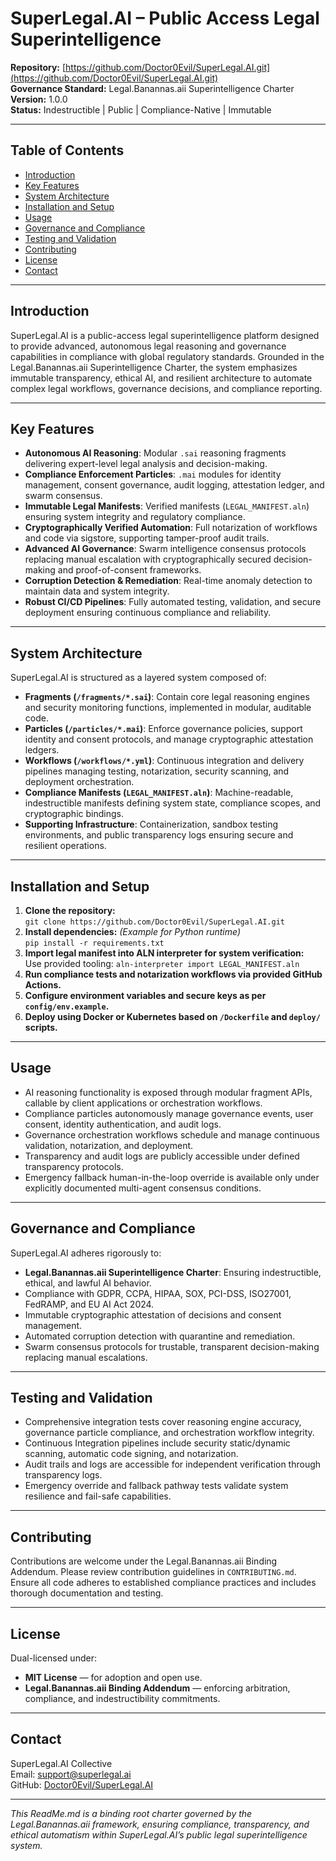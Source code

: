 # SuperLegal.AI – Public Access Legal Superintelligence

**Repository:** [https://github.com/Doctor0Evil/SuperLegal.AI.git](https://github.com/Doctor0Evil/SuperLegal.AI.git)  
**Governance Standard:** Legal.Banannas.aii Superintelligence Charter  
**Version:** 1.0.0  
**Status:** Indestructible | Public | Compliance-Native | Immutable  

---

## Table of Contents

- [Introduction](#introduction)  
- [Key Features](#key-features)  
- [System Architecture](#system-architecture)  
- [Installation and Setup](#installation-and-setup)  
- [Usage](#usage)  
- [Governance and Compliance](#governance-and-compliance)  
- [Testing and Validation](#testing-and-validation)  
- [Contributing](#contributing)  
- [License](#license)  
- [Contact](#contact)  

---

## Introduction

SuperLegal.AI is a public-access legal superintelligence platform designed to provide advanced, autonomous legal reasoning and governance capabilities in compliance with global regulatory standards. Grounded in the Legal.Banannas.aii Superintelligence Charter, the system emphasizes immutable transparency, ethical AI, and resilient architecture to automate complex legal workflows, governance decisions, and compliance reporting.

---

## Key Features

- **Autonomous AI Reasoning**: Modular `.sai` reasoning fragments delivering expert-level legal analysis and decision-making.  
- **Compliance Enforcement Particles**: `.mai` modules for identity management, consent governance, audit logging, attestation ledger, and swarm consensus.  
- **Immutable Legal Manifests**: Verified manifests (`LEGAL_MANIFEST.aln`) ensuring system integrity and regulatory compliance.  
- **Cryptographically Verified Automation**: Full notarization of workflows and code via sigstore, supporting tamper-proof audit trails.  
- **Advanced AI Governance**: Swarm intelligence consensus protocols replacing manual escalation with cryptographically secured decision-making and proof-of-consent frameworks.  
- **Corruption Detection & Remediation**: Real-time anomaly detection to maintain data and system integrity.  
- **Robust CI/CD Pipelines**: Fully automated testing, validation, and secure deployment ensuring continuous compliance and reliability.  

---

## System Architecture

SuperLegal.AI is structured as a layered system composed of:

- **Fragments (`/fragments/*.sai`)**: Contain core legal reasoning engines and security monitoring functions, implemented in modular, auditable code.  
- **Particles (`/particles/*.mai`)**: Enforce governance policies, support identity and consent protocols, and manage cryptographic attestation ledgers.  
- **Workflows (`/workflows/*.yml`)**: Continuous integration and delivery pipelines managing testing, notarization, security scanning, and deployment orchestration.  
- **Compliance Manifests (`LEGAL_MANIFEST.aln`)**: Machine-readable, indestructible manifests defining system state, compliance scopes, and cryptographic bindings.  
- **Supporting Infrastructure**: Containerization, sandbox testing environments, and public transparency logs ensuring secure and resilient operations.

---

## Installation and Setup

1. **Clone the repository:**  
   `git clone https://github.com/Doctor0Evil/SuperLegal.AI.git`  
2. **Install dependencies:** *(Example for Python runtime)*  
   `pip install -r requirements.txt`  
3. **Import legal manifest into ALN interpreter for system verification:**  
   Use provided tooling: `aln-interpreter import LEGAL_MANIFEST.aln`  
4. **Run compliance tests and notarization workflows via provided GitHub Actions.**  
5. **Configure environment variables and secure keys as per `config/env.example`.**  
6. **Deploy using Docker or Kubernetes based on `/Dockerfile` and `deploy/` scripts.**

---

## Usage

- AI reasoning functionality is exposed through modular fragment APIs, callable by client applications or orchestration workflows.  
- Compliance particles autonomously manage governance events, user consent, identity authentication, and audit logs.  
- Governance orchestration workflows schedule and manage continuous validation, notarization, and deployment.  
- Transparency and audit logs are publicly accessible under defined transparency protocols.  
- Emergency fallback human-in-the-loop override is available only under explicitly documented multi-agent consensus conditions.

---

## Governance and Compliance

SuperLegal.AI adheres rigorously to:

- **Legal.Banannas.aii Superintelligence Charter**: Ensuring indestructible, ethical, and lawful AI behavior.  
- Compliance with GDPR, CCPA, HIPAA, SOX, PCI-DSS, ISO27001, FedRAMP, and EU AI Act 2024.  
- Immutable cryptographic attestation of decisions and consent management.  
- Automated corruption detection with quarantine and remediation.  
- Swarm consensus protocols for trustable, transparent decision-making replacing manual escalations.

---

## Testing and Validation

- Comprehensive integration tests cover reasoning engine accuracy, governance particle compliance, and orchestration workflow integrity.  
- Continuous Integration pipelines include security static/dynamic scanning, automatic code signing, and notarization.  
- Audit trails and logs are accessible for independent verification through transparency logs.  
- Emergency override and fallback pathway tests validate system resilience and fail-safe capabilities.

---

## Contributing

Contributions are welcome under the Legal.Banannas.aii Binding Addendum. Please review contribution guidelines in `CONTRIBUTING.md`. Ensure all code adheres to established compliance practices and includes thorough documentation and testing.

---

## License

Dual-licensed under:

- **MIT License** — for adoption and open use.  
- **Legal.Banannas.aii Binding Addendum** — enforcing arbitration, compliance, and indestructibility commitments.

---

## Contact

SuperLegal.AI Collective  
Email: [support@superlegal.ai](mailto:support@superlegal.ai)  
GitHub: [Doctor0Evil/SuperLegal.AI](https://github.com/Doctor0Evil/SuperLegal.AI)  

---

*This ReadMe.md is a binding root charter governed by the Legal.Banannas.aii framework, ensuring compliance, transparency, and ethical automatism within SuperLegal.AI’s public legal superintelligence system.*
